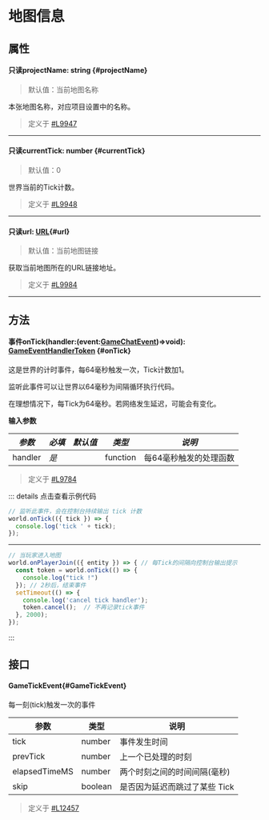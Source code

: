 <script setup>
import '/style.css'
</script>
# 地图信息
## 属性

#### <font id="API" /><font id="ReadOnly">只读</font>projectName<font id="Type">: string</font> {#projectName}
> 默认值：当前地图名称

本张地图名称，对应项目设置中的名称。

> 定义于 [#L9947](https://github.com/box3lab/arena_dts/blob/main/GameAPI.d.ts#L9947)

---


#### <font id="API" /><font id="ReadOnly">只读</font>currentTick<font id="Type">: number</font>   {#currentTick}
> 默认值：0

世界当前的Tick计数。

> 定义于 [#L9948](https://github.com/box3lab/arena_dts/blob/main/GameAPI.d.ts#L9948)

---


#### <font id="API" /><font id="ReadOnly">只读</font>url<font id="Type">: [URL](https://developer.mozilla.org/zh-CN/docs/Web/API/URL)</font>{#url}
> 默认值：当前地图链接

获取当前地图所在的URL链接地址。

> 定义于 [#L9984](https://github.com/box3lab/arena_dts/blob/main/GameAPI.d.ts#L9684)

---


## 方法

#### <font id="API" /><font id="Event">事件</font>onTick(<font id="Type">handler:(event:[GameChatEvent](/GameWorld/input#GameClickEvent))=>void</font>)<font id="Type">: [GameEventHandlerToken](/GameEventHandlerToken/)</font>  {#onTick}

这是世界的计时事件，每64毫秒触发一次，Tick计数加1。

监听此事件可以让世界以64毫秒为间隔循环执行代码。

在理想情况下，每Tick为64毫秒。若网络发生延迟，可能会有变化。

**输入参数**

| **_参数_** | **_必填_** | **_默认值_** | **_类型_** | **_说明_** |
| --- | --- | --- | --- | --- |
| handler | _是_ | | function | 每64毫秒触发的处理函数 |

> 定义于 [#L9784](https://github.com/box3lab/arena_dts/blob/main/GameAPI.d.ts#L9784)

::: details 点击查看示例代码
```javascript
// 监听此事件，会在控制台持续输出 tick 计数
world.onTick(({ tick }) => {
  console.log('tick ' + tick);
});
```
---
```javascript
// 当玩家进入地图
world.onPlayerJoin(({ entity }) => { // 每Tick的间隔向控制台输出提示
  const token = world.onTick(() => {
    console.log("tick !")
  }); // 2秒后，结束事件
  setTimeout(() => {
    console.log('cancel tick handler');
    token.cancel();  // 不再记录tick事件
  }, 2000);
});
```
:::

## 接口

#### <font id="API" />GameTickEvent{#GameTickEvent}
每一刻(tick)触发一次的事件

| **参数** | **类型** | **说明** |
| --- | --- | --- |
| tick | number | 事件发生时间 |
| prevTick | number | 上一个已处理的时刻 |
| elapsedTimeMS | number | 两个时刻之间的时间间隔(毫秒) |
| skip | boolean | 是否因为延迟而跳过了某些 Tick |

> 定义于 [#L12457](https://github.com/box3lab/arena_dts/blob/main/GameAPI.d.ts#L12457)

